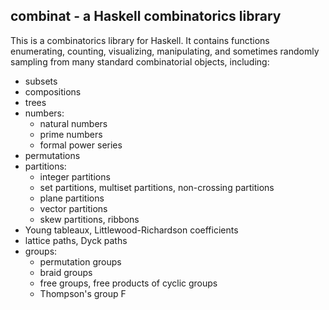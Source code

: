 combinat - a Haskell combinatorics library
------------------------------------------

This is a combinatorics library for Haskell. It contains functions 
enumerating, counting, visualizing, manipulating, and sometimes randomly sampling 
from many standard combinatorial objects, including:

* subsets
* compositions
* trees
* numbers:
    * natural numbers
    * prime numbers
    * formal power series
* permutations
* partitions:
    * integer partitions
    * set partitions, multiset partitions, non-crossing partitions
    * plane partitions
    * vector partitions
    * skew partitions, ribbons
* Young tableaux, Littlewood-Richardson coefficients
* lattice paths, Dyck paths
* groups:
    * permutation groups
    * braid groups
    * free groups, free products of cyclic groups
    * Thompson's group F

